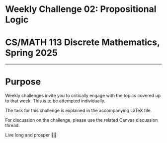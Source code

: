 # Weekly Challenge 02: Propositional Logic
# CS/MATH 113 Discrete Mathematics, Spring 2025
***

# Purpose
Weekly challenges invite you to critically engage with the topics covered up to that week. This is to be attempted individually.

The task for this challenge is explained in the accompanying LaTeX file.

For discussion on the challenge, please use the related Canvas discussion thread.

Live long and prosper 🖖🏽
